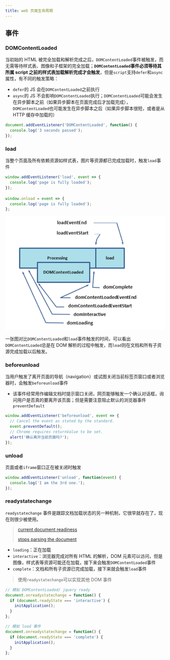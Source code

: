 ```yaml
---
title: web 页面生命周期
---
```


## 事件

### DOMContentLoaded

当初始的 HTML 被完全加载和解析完成之后，`DOMContentLoaded`事件被触发，而无需等待样式表、图像和子框架的完全加载；**`DOMContentLoaded`事件必须等待其所属 script 之前的样式表加载解析完成才会触发**，但是`script`支持`defer`和`async`属性，有不同的触发策略：

- `defer`的 JS 会在`DOMContentLoaded`之前执行
- `async`的 JS 不会影响`DOMContentLoaded`执行；`DOMContentLoaded`可能会发生在异步脚本之前（如果异步脚本在页面完成后才加载完成），`DOMContentLoaded`也可能发生在异步脚本之后（如果异步脚本很短，或者是从 HTTP 缓存中加载的）

```javascript
document.addEventListener('DOMContentLoaded', function() {
  console.log('3 seconds passed');
});
```

### load

当整个页面及所有依赖资源如样式表，图片等资源都已完成加载时，触发`load`事件

```javascript
window.addEventListener('load', event => {
  console.log('page is fully loaded');
});

window.onload = event => {
  console.log('page is fully loaded');
};
```

![image-20200611175622564](../../../public/images/image-20200611175622564.png)

一张图对比`DOMContentLoaded`和`load`事件触发的时间，可以看出`DOMContentLoaded`总是在 DOM 解析的过程中触发，而`load`则在文档和所有子资源完成加载以后触发。

### beforeunload

当用户触发了离开页面的导航（navigation）或试图关闭当前标签页窗口或者浏览器时，会触发`beforeunload`事件

- 该事件经常用作编辑文档时提示窗口关闭，网页能够触发一个确认对话框，询问用户是否真的要离开该页面；但是需要注意阻止默认的浏览器事件`preventDefault`

```javascript
window.addEventListener('beforeunload', event => {
  // Cancel the event as stated by the standard.
  event.preventDefault();
  // Chrome requires returnValue to be set.
  alert('确认离开当前页面吗?');
});
```

### unload

页面或者`iframe`窗口正在被关闭时触发

```javascript
window.addEventListener('unload', function(event) {
  console.log('I am the 3rd one.');
});
```

### readystatechange

`readystatechange` 事件是跟踪文档加载状态的另一种机制，它很早就存在了，现在则很少被使用。

> [current document readiness](https://html.spec.whatwg.org/multipage/dom.html#current-document-readiness)
>
> [stops parsing the document](https://html.spec.whatwg.org/multipage/parsing.html#the-end)

- `loading`：正在加载
- `interactive`：浏览器完成对所有 HTML 的解析，DOM 元素可以访问，但是图像，样式表等资源可能还在加载，接下来会触发`DOMContentLoaded`事件
- `complete`：文档和所有子资源已完成加载，接下来就会触发`load`事件

> 使用`readystatechange`可以实现其他 DOM 事件

```javascript
// 模拟 DOMContentLoaded/ jquery ready
document.onreadystatechange = function() {
  if (document.readyState === 'interactive') {
    initApplication();
  }
};
```

```javascript
// 模拟 load 事件
document.onreadystatechange = function() {
  if (document.readyState === 'complete') {
    initApplication();
  }
};
```

